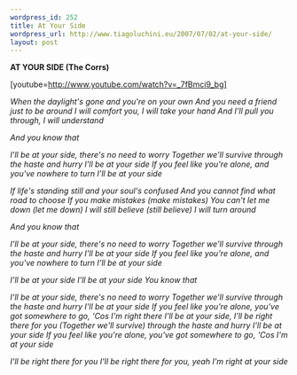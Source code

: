 ```yaml
--- 
wordpress_id: 252
title: At Your Side
wordpress_url: http://www.tiagoluchini.eu/2007/07/02/at-your-side/
layout: post
---
```

<strong>AT YOUR SIDE
(The Corrs)</strong>

[youtube=http://www.youtube.com/watch?v=_7fBmci9_bg]

<em>When the daylight's gone and you're on your own
And you need a friend just to be around
I will comfort you, I will take your hand
And I'll pull you through, I will understand  </em>

<em>And you know that  </em>

<em>I'll be at your side, there's no need to worry
Together we'll survive through the haste and hurry
I'll be at your side
If you feel like you're alone, and you've nowhere to turn
I'll be at your side  </em>

<em>If life's standing still and your soul's confused
And you cannot find what road to choose
If you make mistakes (make mistakes)
You can't let me down (let me down)
I will still believe (still believe)
I will turn around  </em>

<em>And you know that  </em>

<em>I'll be at your side, there's no need to worry
Together we'll survive through the haste and hurry
I'll be at your side
If you feel like you're alone, and you've nowhere to turn
I'll be at your side  </em>

<em>I'll be at your side
I'll be at your side
You know that  </em>

<em>I'll be at your side, there's no need to worry
Together we'll survive through the haste and hurry
I'll be at your side
If you feel like you're alone, you've got somewhere to go,
'Cos I'm right there
I'll be at your side, I'll be right there for you
(Together we'll survive) through the haste and hurry
I'll be at your side
If you feel like you're alone, you've got somewhere to go,
'Cos I'm at your side  </em>

<em>I'll be right there for you
I'll be right there for you, yeah
I'm right at your side</em>
